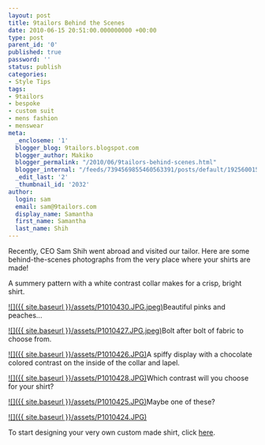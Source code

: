 ```yaml
---
layout: post
title: 9tailors Behind the Scenes
date: 2010-06-15 20:51:00.000000000 +00:00
type: post
parent_id: '0'
published: true
password: ''
status: publish
categories:
- Style Tips
tags:
- 9tailors
- bespoke
- custom suit
- mens fashion
- menswear
meta:
  _encloseme: '1'
  blogger_blog: 9tailors.blogspot.com
  blogger_author: Makiko
  blogger_permalink: "/2010/06/9tailors-behind-scenes.html"
  blogger_internal: "/feeds/7394569855460563391/posts/default/1925600151784050021"
  _edit_last: '2'
  _thumbnail_id: '2032'
author:
  login: sam
  email: sam@9tailors.com
  display_name: Samantha
  first_name: Samantha
  last_name: Shih
---
```

Recently, CEO Sam Shih went abroad and visited our tailor. Here are some behind-the-scenes photographs from the very place where your shirts are made!

A summery pattern with a white contrast collar makes for a crisp, bright shirt.

[![]({{ site.baseurl }}/assets/P1010430.JPG.jpeg)](http://4.bp.blogspot.com/_20LDsLnO2rk/TBfqFwJffNI/AAAAAAAAAQk/VVj2eUjUzjA/s1600/P1010430.JPG.jpeg)Beautiful pinks and peaches...

  
[![]({{ site.baseurl }}/assets/P1010427.JPG.jpeg)](http://4.bp.blogspot.com/_20LDsLnO2rk/TBfqFRNNK9I/AAAAAAAAAQc/UVAqtg_CZkQ/s1600/P1010427.JPG.jpeg)Bolt after bolt of fabric to choose from.

  
[![]({{ site.baseurl }}/assets/P1010426.JPG)](http://1.bp.blogspot.com/_20LDsLnO2rk/TBfpvMn34LI/AAAAAAAAAQU/A1rigmrlCyo/s1600/P1010426.JPG)A spiffy display with a chocolate colored contrast on the inside of the collar and lapel.

  
[![]({{ site.baseurl }}/assets/P1010428.JPG)](http://4.bp.blogspot.com/_20LDsLnO2rk/TBfpuo405SI/AAAAAAAAAQM/-ttLTKn3zT8/s1600/P1010428.JPG)Which contrast will you choose for your shirt?

  
[![]({{ site.baseurl }}/assets/P1010425.JPG)](http://1.bp.blogspot.com/_20LDsLnO2rk/TBfptwAguBI/AAAAAAAAAQE/ujOVe7Te0lQ/s1600/P1010425.JPG)Maybe one of these?

[![]({{ site.baseurl }}/assets/P1010424.JPG)](http://4.bp.blogspot.com/_20LDsLnO2rk/TBfptLOa8OI/AAAAAAAAAP8/tSfIFgg6ZmE/s1600/P1010424.JPG)

To start designing your very own custom made shirt, click [here](http://beta.9tailors.com/).